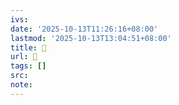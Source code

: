 ```yaml
---
ivs:
date: '2025-10-13T11:26:16+08:00'
lastmod: '2025-10-13T13:04:51+08:00'
title: 󰎾
url: 󰎾
tags: []
src:
note:
---
```

